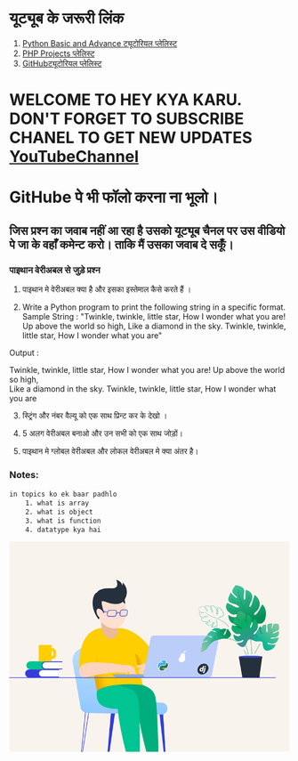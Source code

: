 # यूट्यूब के जरूरी लिंक 
1. [Python Basic and Advance ट्यूटोरियल प्लेलिस्ट](https://www.youtube.com/playlist?list=PLK6wiPavf7QikS9PMYrGZXz1HlE1KZLD3)
2. [PHP Projects प्लेलिस्ट](https://www.youtube.com/playlist?list=PLK6wiPavf7QiEj6IPc3lkjz1wR4w9RM6B)
3. [GitHubट्यूटोरियल प्लेलिस्ट](https://www.youtube.com/watch?v=LUyVs2MTlTM&list=PLK6wiPavf7Qjydpc5v-hdIoqCx2V19pHP)


# WELCOME TO HEY KYA KARU. DON'T FORGET TO SUBSCRIBE CHANEL TO GET NEW UPDATES [YouTubeChannel](https://www.youtube.com/channel/UCphs2JfmIClR62wbyf76HDg/featured?view_as=subscriber)

# GitHube पे भी फॉलो करना ना भूलो। 

## जिस प्रश्न का जवाब नहीं आ रहा है उसको यूट्यूब चैनल पर उस वीडियो पे जा के वहाँ कमेन्ट करो। ताकि मैं उसका जवाब दे सकूँ। 

### पाइथान वेरीअबल से जुड़े प्रश्न 
1. पाइथान मे वेरीअबल क्या है और इसका इस्तेमाल कैसे करते हैं । 

2. Write a Python program to print the following string in a specific format.
Sample String : "Twinkle, twinkle, little star, How I wonder what you are! Up above the world so high, Like a diamond in the sky. Twinkle, twinkle, little star, How I wonder what you are" 

Output :

Twinkle, twinkle, little star,
	How I wonder what you are! 
		Up above the world so high,   		
		Like a diamond in the sky. 
Twinkle, twinkle, little star, 
	How I wonder what you are

3. स्ट्रिंग और नंबर वैल्यू को एक साथ प्रिन्ट कर के देखो । 

4. 5 अलग वेरीअबल बनाओ और उन सभी को एक साथ जोड़ों। 

5. पाइथान मे ग्लोबल वेरीअबल और लोकल वेरीअबल मे क्या अंतर है। 


### Notes:
    in topics ko ek baar padhlo
        1. what is array
        2. what is object
        3. what is function
        4. datatype kya hai


![hey kya karu python training](https://github.com/heysushil/python_basic_and_advance_with_excercise/blob/master/other/python-training-with-example.gif)
